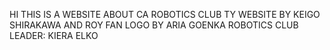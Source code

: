 HI THIS IS A WEBSITE ABOUT CA ROBOTICS CLUB TY
WEBSITE BY KEIGO SHIRAKAWA AND ROY FAN
LOGO BY ARIA GOENKA
ROBOTICS CLUB LEADER: KIERA ELKO
